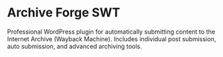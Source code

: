 # Archive Forge SWT
Professional WordPress plugin for automatically submitting content to the Internet Archive (Wayback Machine). Includes individual post submission, auto submission, and advanced archiving tools.
